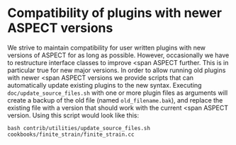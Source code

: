 # Compatibility of plugins with newer ASPECT versions

We strive to maintain compatibility for user written plugins with new versions
of ASPECT for as long as possible. However,
occasionally we have to restructure interface classes to improve <span
ASPECT further. This is in particular true for new
major versions. In order to allow running old plugins with newer <span
ASPECT versions we provide scripts that can
automatically update existing plugins to the new syntax. Executing
`doc/update_source_files.sh` with one or more plugin files as arguments will
create a backup of the old file (named `old_filename.bak`), and replace the
existing file with a version that should work with the current <span
ASPECT version. Using this script would look like
this:

``` ksh
bash contrib/utilities/update_source_files.sh cookbooks/finite_strain/finite_strain.cc
```

<div class="center">

</div>
